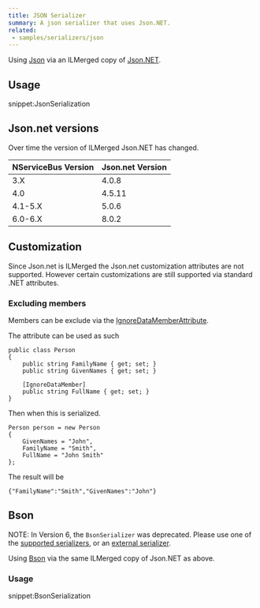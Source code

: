 ```yaml
---
title: JSON Serializer
summary: A json serializer that uses Json.NET.
related:
 - samples/serializers/json
---
```


Using [Json](https://en.wikipedia.org/wiki/Json) via an ILMerged copy of [Json.NET](http://www.newtonsoft.com/json).


## Usage

snippet:JsonSerialization


## Json.net versions

Over time the version of ILMerged Json.NET has changed.

| NServiceBus Version | Json.net Version |
|---|---|
| 3.X  | 4.0.8 |
| 4.0 | 4.5.11 |
| 4.1-5.X | 5.0.6 |
| 6.0-6.X | 8.0.2 |


## Customization

Since Json.net is ILMerged the Json.net customization attributes are not supported. However certain customizations are still supported via standard .NET attributes.


### Excluding members

Members can be exclude via the [IgnoreDataMemberAttribute](https://msdn.microsoft.com/en-us/library/system.runtime.serialization.ignoredatamemberattribute.aspx).

The attribute can be used as such

```
public class Person
{
    public string FamilyName { get; set; }
    public string GivenNames { get; set; }

    [IgnoreDataMember]
    public string FullName { get; set; }
}
```

Then when this is serialized.

```
Person person = new Person
{
    GivenNames = "John",
    FamilyName = "Smith",
    FullName = "John Smith"
};
```

The result will be

```
{"FamilyName":"Smith","GivenNames":"John"}
```


## Bson

NOTE: In Version 6, the `BsonSerializer` was deprecated. Please use one of the [supported serializers](/nservicebus/serialization/#supported-serializers), or an [external serializer](/platform/extensions.md#serializers).

Using [Bson](https://en.wikipedia.org/wiki/BSON) via the same ILMerged copy of Json.NET as above.


### Usage

snippet:BsonSerialization
